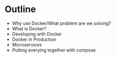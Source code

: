 # Outline

* Why use Docker/What problem are we solving?
* What is Docker?
* Developing with Docker
* Docker in Production
* Microservices
* Putting everying together with compose